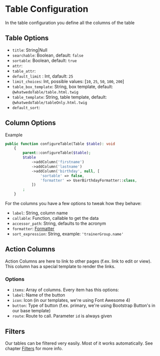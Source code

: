 # Table Configuration

In the table configuration you define all the columns of the table

## Table Options

- `title`: String|Null
- `searchable`: Boolean, default: `false`
- `sortable`: Boolean, default: `true`
- `attr`:
- `table_attr`: 
- `default_limit` : Int, dafault: `25`
- `limit_choices`:  Int, possible values: [`10`, `25`, `50`, `100`, `200`]
- `table_box_template`: String, box template, default: `@whatwedoTable/table.html.twig`
- `table_template`: String, table template, default:  `@whatwedoTable/tableOnly.html.twig`
- `default_sort`:


## Column Options

Example
```php
public function configureTable(Table $table): void
    {
        parent::configureTable($table);
        $table
            ->addColumn('firstname')
            ->addColumn('lastname')
            ->addColumn('birthday', null, [
                'sortable' => false,
                'formatter' => UserBirthdayFormatter::class,
            ])
        ;
    }
```

For the columns you have a few options to tweak how they behave:

- `label`: String, column name
- `callable`: Function, callable to get the data
- `accessor_path`: String, defaults to the acronym
- `formatter`: [Formatter](formatter.md)
- `sort_expression`: String, example: `'trainerGroup.name'`

## Action Columns

Action Columns are here to link to other pages (f.ex. link to edit or view).
This column has a special template to render the links.

### Options

- `items`: Array of columns. Every item has this options:
- `label`: Name of the button
- `icon`: Icon (in our templates, we're using Font Awesome 4)
- `button`: Type of button (f.ex. primary, we're using Bootstrap Button's in our base template)
- `route`: Route to call. Parameter `id` is always given

## Filters

Our tables can be filtered very easily. Most of it works automatically. See chapter [Filters](filters.md) for more info. 
